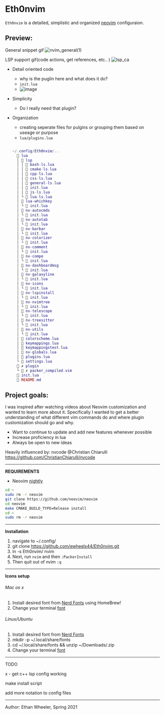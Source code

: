 # Eth0nvim
`Eth0nvim` is a detailed, simplistic and organized [neovim](https://neovim.io/) configuraion. 

## Preview: 
General snippet gif
![nvim_general(1)](https://user-images.githubusercontent.com/31321251/112737285-522b5480-8f27-11eb-8f03-ebda9b506df4.gif)



LSP support gif(code actions, get references, etc.. )
![lsp_ca](https://user-images.githubusercontent.com/31321251/112777339-9b52d580-9007-11eb-84b0-6aeff2f7f39c.gif)



* Detail oriented code
    * why is the puglin here and what does it do?
    * `init.lua`
    * ![image](https://user-images.githubusercontent.com/31321251/118415321-46c6f080-b66f-11eb-95e5-ed5e11a2b652.png)

* Simplicity
  *    Do I really need that plugin?

* Organization
    * creating seperate files for pulgins or grouping them based on useage or purpose
    * `lua/plugins.lua`
    ```lua
    
    ~/.config/Eth0nvim/..
       lua
      │  lsp
      │ │  bash-ls.lua
      │ │  cmake-ls.lua
      │ │  cpp-ls.lua
      │ │  css-ls.lua
      │ │  general-ls.lua
      │ │  init.lua
      │ │  js-ls.lua
      │ └  lua-ls.lua
      │  lua-whichkey
      │ └  init.lua
      │  nv-autocmds
      │ └  init.lua
      │  nv-autotab
      │ └  init.lua
      │  nv-barbar
      │ └  init.lua
      │  nv-colorizer
      │ └  init.lua
      │  nv-comment
      │ └  init.lua
      │  nv-compe
      │ └  init.lua
      │  nv-dashboardmsg
      │ └  init.lua
      │  nv-galaxyline
      │ └  init.lua
      │  nv-icons
      │ └  init.lua
      │  nv-lspinstall
      │ └  init.lua
      │  nv-nvimtree
      │ └  init.lua
      │  nv-telescope
      │ └  init.lua
      │  nv-treesitter
      │ └  init.lua
      │  nv-utils
      │ └  init.lua
      │  colorscheme.lua
      │  keymappings.lua
      │  keymappingstest.lua
      │  nv-globals.lua
      │  plugins.lua
      └  settings.lua
       ✗ plugin
      └  ✗ packer_compiled.vim
       init.lua
       README.md

    ```
## Project goals:

I was inspired after watching videos about Neovim customization and wanted to learn more about it. Specifically I wanted to get a better understanding of
what different vim commands do and where plugin customization should go and why. 

* Want to continue to update and add new features whenever possible
* Increase proficiency in lua
* Always be open to new ideas

Heavily influenced by: nvcode @Christian Chiarulli
https://github.com/ChristianChiarulli/nvcode

----------------------------------------------------------------------

**REQUIREMENTS**
- Neovim [nightly](https://github.com/neovim/neovim/wiki/Building-Neovim#quick-start)
``` bash
cd ~
sudo rm -r neovim
git clone https://github.com/neovim/neovim
cd neovim
make CMAKE_BUILD_TYPE=Release install
cd ~
sudo rm -r neovim
```

----------------------------------------------------------------------

**Installation**
1. navigate to ~/.config/
2. git clone https://github.com/ewheels44/Eth0nvim.git
3. ln -s Eth0nvim/ nvim
4. Next, run `nvim` and then `:PackerInstall`
5. Then quit out of nvim `:q`

----------------------------------------------------------------------

**Icons setup**
###### Mac os x 
  1. Install desired font from [Nerd Fonts](https://github.com/ryanoasis/nerd-fonts#option-4-homebrew-fonts) using HomeBrew!
  2. Change your terminal [font](https://www.foxinfotech.in/2019/05/how-to-change-terminal-color-and-font-in-macos-mojave.html)

###### Linux/Ubuntu 
  1. Install desired font from [Nerd Fonts](https://www.nerdfonts.com/font-downloads)
  2. mkdir -p ~/.local/share/fonts
  3. cd ~/.local/share/fonts && unzip ~/Downloads/<Font Name>.zip
  4. Change your terminal [font](https://vitux.com/how-to-change-your-ubuntu-terminals-font-size/)

----------------------------------------------------------------------

TODO

x - get c++ lsp config working

make install script

add more notation to config files

----------------------------------------------------------------------

Author: Ethan Wheeler, Spring 2021
